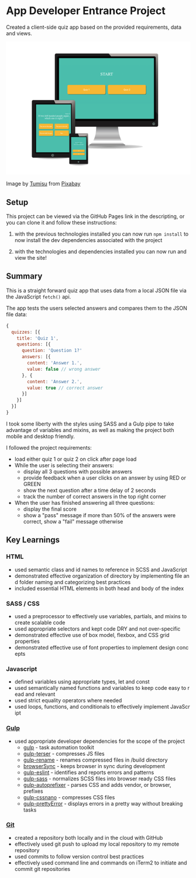 # App Developer Entrance Project

Created a client-side quiz app based on the provided requirements, data and views.

![Preview Image](./mockup.png)

Image by <a href="https://pixabay.com/users/Tumisu-148124/?utm_source=link-attribution&amp;utm_medium=referral&amp;utm_campaign=image&amp;utm_content=492184">Tumisu</a> from <a href="https://pixabay.com/?utm_source=link-attribution&amp;utm_medium=referral&amp;utm_campaign=image&amp;utm_content=492184">Pixabay</a>

## Setup

This project can be viewed via the GitHub Pages link in the descripting, or you can clone it and follow these instructions:

1. with the previous technologies installed you can now run `npm install` to now install the dev dependencies associated with the project

2. with the technologies and dependencies installed you can now run and view the site!

## Summary

This is a straight forward quiz app that uses data from a local JSON file via the JavaScript `fetch()` api.

The app tests the users selected answers and compares them to the JSON file data:

```js
{
  quizzes: [{
    title: 'Quiz 1',
    questions: [{
      question: 'Question 1?'
      answers: [{
        content: 'Answer 1.',
        value: false // wrong answer
      }, {
        content: 'Answer 2.',
        value: true // correct answer
      }]
    }]
  }]
}
```

I took some liberty with the styles using SASS and a Gulp pipe to take advantage of variables and mixins, as well as making the project both mobile and desktop friendly.

I followed the project requirements:

- load either quiz 1 or quiz 2 on click after page load
- While the user is selecting their answers:
  - display all 3 questions with possible answers
  - provide feedback when a user clicks on an answer by using RED or GREEN
  - show the next question after a time delay of 2 seconds
  - track the number of correct answers in the top right corner
- When the user has finished answering all three questions:
  - display the final score
  - show a "pass" message if more than 50% of the answers were correct, show a "fail" message otherwise

## Key Learnings

### HTML

- used semantic class and id names to reference in SCSS and JavaScript
- demonstrated effective organization of directory by implementing file and folder naming and categorizing best practices
- included essential HTML elements in both head and body of the index

### SASS / CSS 

- used a preprocessor to effectively use variables, partials, and mixins to create scalable code
- used appropriate selectors and kept code DRY and not over-specific
- demonstrated effective use of box model, flexbox, and CSS grid properties
- demonstrated effective use of font properties to implement design concepts

### Javascript     

- defined variables using appropriate types, let and const
- used semantically named functions and variables to keep code easy to read and relevant
- used strict equality operators where needed
- used loops, functions, and conditionals to effectively implement JavaScript

### [Gulp](https://gulpjs.com/)

- used appropriate developer dependencies for the scope of the project
  - [gulp](https://www.npmjs.com/package/gulp) - task automation toolkit
  - [gulp-terser](https://www.npmjs.com/package/gulp-terser) - compresses JS files
  - [gulp-rename](https://www.npmjs.com/package/gulp-rename) - renames compressed files in /build directory
  - [browserSync](https://www.npmjs.com/package/browser-sync) - keeps browser in sync during development
  - [gulp-eslint](https://www.npmjs.com/package/gulp-eslint) - identifies and reports errors and patterns
  - [gulp-sass](https://www.npmjs.com/package/gulp-sass) - normalizes SCSS files into browser ready CSS files
  - [gulp-autoprefixer](https://www.npmjs.com/package/gulp-autoprefixer) - parses CSS and adds vendor, or browser, prefixes
  - [gulp-cssnano](https://www.npmjs.com/package/gulp-cssnano) - compresses CSS files
  - [gulp-prettyError](https://www.npmjs.com/package/gulp-prettyerror) - displays errors in a pretty way without breaking tasks

### [Git](https://git-scm.com/)

- created a repository both locally and in the cloud with GitHub
- effectively used git push to upload my local repository to my remote repository
- used commits to follow version control best practices
- effectively used command line and commands on iTerm2 to initiate and commit git repositories
